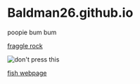# Baldman26.github.io

poopie bum bum

[fraggle rock](https://www.youtube.com/watch?v=fxMMte0ya9w&list=PLLhOnau-tupSx7f-dlRzc0Q0OoEqpv9WV&index=2)


![don't press this](https://i.pinimg.com/originals/33/5d/9d/335d9d7725652e40ba8018f0730d96bf.gif)


[fish webpage](https://baldman26.github.io/noFishhere.html)









